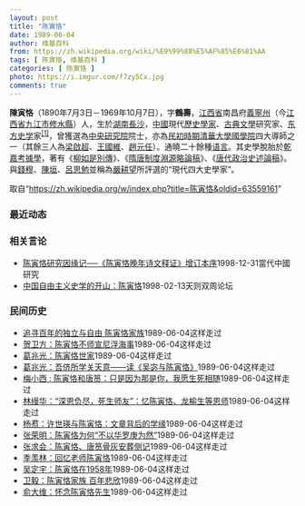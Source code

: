 ```yaml
---
layout: post
title: "陈寅恪"
date: 1989-06-04
author: 维基百科
from: https://zh.wikipedia.org/wiki/%E9%99%88%E5%AF%85%E6%81%AA
tags: [ 陈寅恪, 维基百科 ]
categories: [ 陈寅恪 ]
photo: https://i.imgur.com/f7zy5Cx.jpg
comments: true
---
```

<div class="mw-parser-output">
<p><b>陳寅恪</b>（1890年7月3日－1969年10月7日），字<b>鶴壽</b>，<a href="/wiki/%E6%B1%9F%E8%A5%BF%E7%9C%81" title="江西省">江西省</a>南昌府<a href="/wiki/%E4%B9%89%E5%AE%81%E5%B7%9E" title="义宁州">義寧州</a>（今<a href="/wiki/%E6%B1%9F%E8%A5%BF%E7%9C%81" title="江西省">江西省</a><a href="/wiki/%E4%B9%9D%E6%B1%9F%E5%B8%82" title="九江市">九江市</a><a href="/wiki/%E4%BF%AE%E6%B0%B4%E5%8E%BF" title="修水县">修水縣</a>）人，生於<a href="/wiki/%E6%B9%96%E5%8D%97%E7%9C%81" title="湖南省">湖南</a><a href="/wiki/%E9%95%B7%E6%B2%99%E5%BA%9C" class="mw-redirect" title="長沙府">長沙</a>，<a href="/wiki/%E4%B8%AD%E5%9C%8B" title="中國">中國</a>現代<a href="/wiki/%E6%AD%B7%E5%8F%B2%E5%AD%B8%E5%AE%B6" class="mw-redirect" title="歷史學家">歷史學家</a>、<a href="/wiki/%E5%8F%A4%E5%85%B8%E6%96%87%E5%AD%B8" class="mw-redirect" title="古典文學">古典文學</a>研究家、<a href="/w/index.php?title=%E4%B8%9C%E6%96%B9%E5%8F%B2%E5%AD%A6&amp;action=edit&amp;redlink=1" class="new" title="东方史学（页面不存在）">东方史学</a>家<sup id="cite_ref-1" class="reference"><a href="#cite_note-1">[1]</a></sup>，曾獲選為<a href="/wiki/%E4%B8%AD%E5%A4%AE%E7%A0%94%E7%A9%B6%E9%99%A2" title="中央研究院">中央研究院</a>院士，亦為<a href="/wiki/%E6%B0%91%E5%88%9D%E6%99%82%E6%9C%9F" class="mw-redirect" title="民初時期">民初時期</a><a href="/wiki/%E6%B8%85%E8%8F%AF%E5%A4%A7%E5%AD%B8" class="mw-redirect" title="清華大學">清華大學</a><a href="/wiki/%E6%B8%85%E5%8D%8E%E5%A4%A7%E5%AD%A6%E5%9B%BD%E5%AD%A6%E7%A0%94%E7%A9%B6%E9%99%A2" class="mw-redirect" title="清华大学国学研究院">國學院</a>四大導師之一（其餘三人為<a href="/wiki/%E6%A2%81%E5%95%9F%E8%B6%85" class="mw-redirect" title="梁啟超">梁啟超</a>、<a href="/wiki/%E7%8E%8B%E5%9C%8B%E7%B6%AD" class="mw-redirect" title="王國維">王國維</a>、<a href="/wiki/%E8%B6%99%E5%85%83%E4%BB%BB" class="mw-redirect" title="趙元任">趙元任</a>）。通曉二十餘種<a href="/wiki/%E8%AA%9E%E8%A8%80" title="語言">语言</a>。其史學脫胎於<a href="/wiki/%E4%B9%BE%E5%98%89%E5%AD%B8%E6%B4%BE" title="乾嘉學派">乾嘉考據學</a>，著有《<a href="/wiki/%E6%9F%B3%E5%A6%82%E6%98%AF%E5%88%AB%E4%BC%A0" title="柳如是别传">柳如是別傳</a>》、《<a href="/wiki/%E9%9A%8B%E5%94%90%E5%88%B6%E5%BA%A6%E6%B7%B5%E6%BA%90%E7%95%A5%E8%AB%96%E7%A8%BF" title="隋唐制度淵源略論稿">隋唐制度淵源略論稿</a>》、《<a href="/wiki/%E5%94%90%E4%BB%A3%E6%94%BF%E6%B2%BB%E5%8F%B2%E8%BF%B0%E8%AB%96%E7%A8%BF" title="唐代政治史述論稿">唐代政治史述論稿</a>》。與<a href="/wiki/%E9%8C%A2%E7%A9%86" title="錢穆">錢穆</a>、<a href="/wiki/%E9%99%B3%E5%9E%A3" class="mw-redirect" title="陳垣">陳垣</a>、<a href="/wiki/%E5%91%82%E6%80%9D%E5%8B%89" title="呂思勉">呂思勉</a>並稱為<a href="/wiki/%E5%9A%B4%E8%80%95%E6%9C%9B" title="嚴耕望">嚴耕望</a>所評選的“現代四大史學家”。
</p>
</div><noscript><img src="//zh.wikipedia.org/wiki/Special:CentralAutoLogin/start?type=1x1" alt="" title="" width="1" height="1" style="border: none; position: absolute;"></noscript>
<div class="printfooter">取自“<a dir="ltr" href="https://zh.wikipedia.org/w/index.php?title=陈寅恪&amp;oldid=63559161">https://zh.wikipedia.org/w/index.php?title=陈寅恪&amp;oldid=63559161</a>”</div><div id="recent-news"><h3>最近动态</h3><ul></ul></div><div id="open-opinion"><h3>相关言论</h3><ul><li><a href="https://nodebe4.github.io/opinion/1998-12-31/%E9%99%88%E5%AF%85%E6%81%AA%E7%A0%94%E7%A9%B6%E5%9B%A0%E7%BC%98%E8%AE%B0-%E9%99%88%E5%AF%85%E6%81%AA%E6%99%9A%E5%B9%B4%E8%AF%97%E6%96%87%E9%87%8A%E8%AF%81-%E5%A2%9E%E8%AE%A2%E6%9C%AC%E5%BA%8F/" title="余英时">陈寅恪研究因缘记──《陈寅恪晚年诗文释证》增订本序</a><time>1998-12-31</time><a class="tag">當代中國研究</a></li>
<li><a href="https://nodebe4.github.io/opinion/1998-02-13/%E4%B8%AD%E5%9B%BD%E8%87%AA%E7%94%B1%E4%B8%BB%E4%B9%89%E5%8F%B2%E5%AD%A6%E7%9A%84%E5%BC%80%E5%B1%B1-%E9%99%88%E5%AF%85%E6%81%AA/" title="王焱">中国自由主义史学的开山：陈寅恪</a><time>1998-02-13</time><a class="tag">天则双周论坛</a></li>
</ul></div><div id="mjls-record"><h3>民间历史</h3><ul><li><a href="https://nodebe4.github.io/mjlsh/1989-06-04/%E8%BF%BD%E5%AF%BB%E7%99%BE%E5%B9%B4%E7%9A%84%E7%8B%AC%E7%AB%8B%E4%B8%8E%E8%87%AA%E7%94%B1-%E9%99%88%E5%AF%85%E6%81%AA%E5%AE%B6%E6%97%8F/" title="">追寻百年的独立与自由 陈寅恪家族</a><time>1989-06-04</time><a class="tag">这样走过</a></li>
<li><a href="https://nodebe4.github.io/mjlsh/1989-06-04/%E8%B4%BA%E5%8D%AB%E6%96%B9-%E9%99%88%E5%AF%85%E6%81%AA%E4%B8%8D%E5%B8%88%E5%AE%A3%E5%B0%BC%E6%B5%AE%E6%B5%B7%E4%BA%8B/" title="贺卫方">贺卫方：陈寅恪不师宣尼浮海事</a><time>1989-06-04</time><a class="tag">这样走过</a></li>
<li><a href="https://nodebe4.github.io/mjlsh/1989-06-04/%E8%91%9B%E5%85%86%E5%85%89-%E9%99%88%E5%AF%85%E6%81%AA%E4%B8%96%E5%AE%B6/" title="葛兆光">葛兆光：陈寅恪世家</a><time>1989-06-04</time><a class="tag">这样走过</a></li>
<li><a href="https://nodebe4.github.io/mjlsh/1989-06-04/%E8%91%9B%E5%85%86%E5%85%89-%E5%90%BE%E4%BE%AA%E6%89%80%E5%AD%A6%E5%85%B3%E5%A4%A9%E6%84%8F-%E8%AF%BB-%E5%90%B4%E5%AE%93%E4%B8%8E%E9%99%88%E5%AF%85%E6%81%AA/" title="葛兆光">葛兆光：吾侪所学关天意——读《吴宓与陈寅恪》</a><time>1989-06-04</time><a class="tag">这样走过</a></li>
<li><a href="https://nodebe4.github.io/mjlsh/1989-06-04/%E6%A2%85%E5%B0%8F%E8%A5%BF-%E9%99%88%E5%AF%85%E6%81%AA%E5%92%8C%E5%94%90%E7%AD%BC-%E5%8F%AA%E6%98%AF%E5%9B%A0%E4%B8%BA%E9%82%A3%E6%98%AF%E4%BD%A0-%E6%88%91%E6%84%BF%E7%94%9F%E6%AD%BB%E7%9B%B8%E9%9A%8F/" title="梅小西">梅小西 : 陈寅恪和唐筼：只是因为那是你，我愿生死相随</a><time>1989-06-04</time><a class="tag">这样走过</a></li>
<li><a href="https://nodebe4.github.io/mjlsh/1989-06-04/%E6%9E%97%E7%BC%A6%E5%8D%8E-%E6%B7%B1%E6%81%A9%E8%B4%9F%E5%B0%BD-%E6%AD%BB%E7%94%9F%E5%B8%88%E5%8F%8B-%E5%BF%86%E9%99%88%E5%AF%85%E6%81%AA-%E9%BE%99%E6%A6%86%E7%94%9F%E7%AD%89%E6%81%A9%E5%B8%88/" title="林缦华">林缦华：“深恩负尽，死生师友”：忆陈寅恪、龙榆生等恩师</a><time>1989-06-04</time><a class="tag">这样走过</a></li>
<li><a href="https://nodebe4.github.io/mjlsh/1989-06-04/%E6%9D%A8%E7%84%84-%E8%AE%B8%E4%B8%96%E7%91%9B%E4%B8%8E%E9%99%88%E5%AF%85%E6%81%AA-%E6%96%87%E7%AB%A0%E8%83%8C%E5%90%8E%E7%9A%84%E5%AD%A6%E7%BC%98/" title="杨焄">杨焄：许世瑛与陈寅恪：文章背后的学缘</a><time>1989-06-04</time><a class="tag">这样走过</a></li>
<li><a href="https://nodebe4.github.io/mjlsh/1989-06-04/%E5%BC%A0%E8%8D%A3%E6%98%8E-%E9%99%88%E5%AF%85%E6%81%AA%E4%B8%BA%E4%BD%95-%E4%B8%8D%E4%BB%A5%E5%8D%8E%E7%BD%97%E5%BA%9A%E4%B8%BA%E7%84%B6/" title="张荣明">张荣明：陈寅恪为何“不以华罗庚为然”</a><time>1989-06-04</time><a class="tag">这样走过</a></li>
<li><a href="https://nodebe4.github.io/mjlsh/1989-06-04/%E5%BC%A0%E6%B1%82%E4%BC%9A-%E9%99%88%E5%AF%85%E6%81%AA-%E5%94%90%E7%AD%BC%E9%AA%A8%E7%81%B0%E5%AE%89%E8%91%AC%E4%BE%A7%E8%AE%B0/" title="张求会">张求会：陈寅恪、唐筼骨灰安葬侧记</a><time>1989-06-04</time><a class="tag">这样走过</a></li>
<li><a href="https://nodebe4.github.io/mjlsh/1989-06-04/%E5%AD%A3%E7%BE%A1%E6%9E%97-%E5%9B%9E%E5%BF%86%E8%80%81%E5%B8%88%E9%99%88%E5%AF%85%E6%81%AA/" title="季羡林">季羡林：回忆老师陈寅恪</a><time>1989-06-04</time><a class="tag">这样走过</a></li>
<li><a href="https://nodebe4.github.io/mjlsh/1989-06-04/%E5%90%B4%E5%AE%9A%E5%AE%87-%E9%99%88%E5%AF%85%E6%81%AA%E5%9C%A81958%E5%B9%B4/" title="吴定宇">吴定宇：陈寅恪在1958年</a><time>1989-06-04</time><a class="tag">这样走过</a></li>
<li><a href="https://nodebe4.github.io/mjlsh/1989-06-04/%E5%8D%AB%E6%AF%85-%E9%99%88%E5%AF%85%E6%81%AA%E5%AE%B6%E6%97%8F-%E7%99%BE%E5%B9%B4%E6%82%B2%E6%AC%A3/" title="卫毅">卫毅：陈寅恪家族 百年悲欣</a><time>1989-06-04</time><a class="tag">这样走过</a></li>
<li><a href="https://nodebe4.github.io/mjlsh/1989-06-04/%E4%BF%9E%E5%A4%A7%E7%BB%B4-%E6%80%80%E5%BF%B5%E9%99%88%E5%AF%85%E6%81%AA%E5%85%88%E7%94%9F/" title="俞大维">俞大维：怀念陈寅恪先生</a><time>1989-06-04</time><a class="tag">这样走过</a></li>
</ul></div>